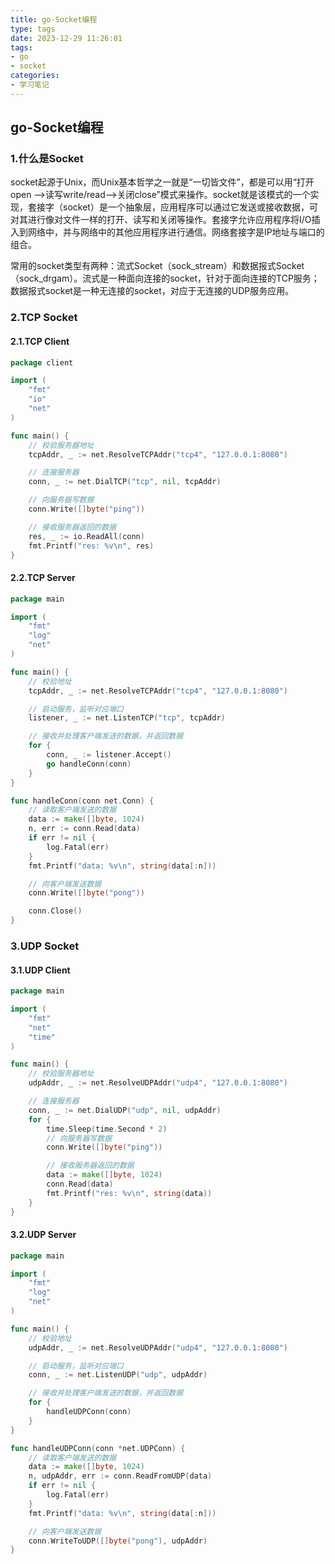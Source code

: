```yaml
---
title: go-Socket编程
type: tags
date: 2023-12-29 11:26:01
tags:
- go
- socket
categories:
- 学习笔记
---
```


## go-Socket编程

### 1.什么是Socket

socket起源于Unix，而Unix基本哲学之一就是“一切皆文件”，都是可以用“打开open -->读写write/read-->关闭close”模式来操作。socket就是该模式的一个实现，套接字（socket）是一个抽象层，应用程序可以通过它发送或接收数据，可对其进行像对文件一样的打开、读写和关闭等操作。套接字允许应用程序将I/O插入到网络中，并与网络中的其他应用程序进行通信。网络套接字是IP地址与端口的组合。

常用的socket类型有两种：流式Socket（sock_stream）和数据报式Socket（sock_drgam）。流式是一种面向连接的socket，针对于面向连接的TCP服务；数据报式socket是一种无连接的socket，对应于无连接的UDP服务应用。

### 2.TCP Socket

#### 2.1.TCP Client

```go
package client

import (
	"fmt"
	"io"
	"net"
)

func main() {
	// 校验服务器地址
	tcpAddr, _ := net.ResolveTCPAddr("tcp4", "127.0.0.1:8080")

	// 连接服务器
	conn, _ := net.DialTCP("tcp", nil, tcpAddr)

	// 向服务器写数据
	conn.Write([]byte("ping"))

	// 接收服务器返回的数据
	res, _ := io.ReadAll(conn)
	fmt.Printf("res: %v\n", res)
}
```

#### 2.2.TCP Server

```go
package main

import (
	"fmt"
	"log"
	"net"
)

func main() {
	// 校验地址
	tcpAddr, _ := net.ResolveTCPAddr("tcp4", "127.0.0.1:8080")

	// 启动服务，监听对应端口
	listener, _ := net.ListenTCP("tcp", tcpAddr)

	// 接收并处理客户端发送的数据，并返回数据
	for {
		conn, _ := listener.Accept()
		go handleConn(conn)
	}
}

func handleConn(conn net.Conn) {
	// 读取客户端发送的数据
	data := make([]byte, 1024)
	n, err := conn.Read(data)
	if err != nil {
		log.Fatal(err)
	}
	fmt.Printf("data: %v\n", string(data[:n]))

	// 向客户端发送数据
	conn.Write([]byte("pong"))

	conn.Close()
}
```

### 3.UDP Socket

#### 3.1.UDP Client

```go
package main

import (
	"fmt"
	"net"
	"time"
)

func main() {
	// 校验服务器地址
	udpAddr, _ := net.ResolveUDPAddr("udp4", "127.0.0.1:8080")

	// 连接服务器
	conn, _ := net.DialUDP("udp", nil, udpAddr)
	for {
		time.Sleep(time.Second * 2)
		// 向服务器写数据
		conn.Write([]byte("ping"))

		// 接收服务器返回的数据
		data := make([]byte, 1024)
		conn.Read(data)
		fmt.Printf("res: %v\n", string(data))
	}
}
```

#### 3.2.UDP Server

```go
package main

import (
	"fmt"
	"log"
	"net"
)

func main() {
	// 校验地址
	udpAddr, _ := net.ResolveUDPAddr("udp4", "127.0.0.1:8080")

	// 启动服务，监听对应端口
	conn, _ := net.ListenUDP("udp", udpAddr)

	// 接收并处理客户端发送的数据，并返回数据
	for {
		handleUDPConn(conn)
	}
}

func handleUDPConn(conn *net.UDPConn) {
	// 读取客户端发送的数据
	data := make([]byte, 1024)
	n, udpAddr, err := conn.ReadFromUDP(data)
	if err != nil {
		log.Fatal(err)
	}
	fmt.Printf("data: %v\n", string(data[:n]))

	// 向客户端发送数据
	conn.WriteToUDP([]byte("pong"), udpAddr)
}
```

